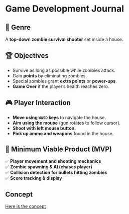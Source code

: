 # Game Development Journal

## 🎯 Genre
A **top-down zombie survival shooter** set inside a house.

## 🏆 Objectives
- Survive as long as possible while zombies attack.
- Gain **points** by eliminating zombies.
- Special zombies grant **extra points** or **power-ups**.
- **Game Over** if the player’s health reaches zero.

## 🎮 Player Interaction
- **Move using `WASD` keys** to navigate the house.
- **Aim using the mouse** (gun rotates to follow cursor).
- **Shoot with left mouse button.**
- **Pick up ammo and weapons** found in the house.

## 🔑 Minimum Viable Product (MVP)
✅ **Player movement and shooting mechanics**  
✅ **Zombie spawning & AI (chases player)**  
✅ **Collision detection for bullets hitting zombies**  
✅ **Score tracking & display**  

## Concept

[Here is the concept](mamky.github.io/game/concept.html/)